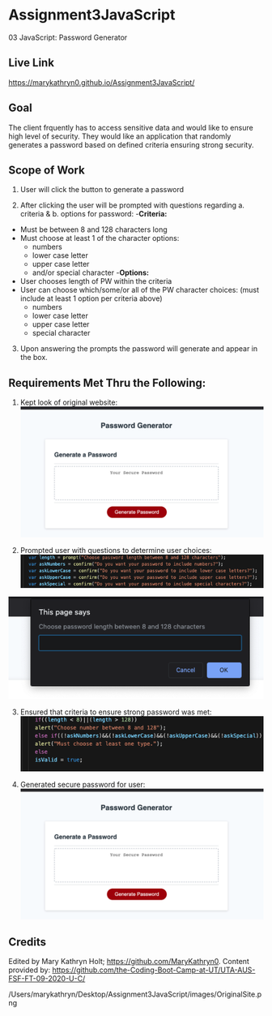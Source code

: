 # Assignment3JavaScript
03 JavaScript: Password Generator

## Live Link

https://marykathryn0.github.io/Assignment3JavaScript/

## Goal

The client frquently has to access sensitive data and would 
like to ensure high level of security. They would like an 
application that randomly generates a password based on defined 
criteria ensuring strong security.

## Scope of Work

1. User will click the button to generate a password

2. After clicking the user will be prompted with questions 
regarding a. criteria & b. options for password:
-**Criteria:** 
- Must be between 8 and 128 characters long
- Must choose at least 1 of the character options:
  - numbers 
  - lower case letter 
  - upper case letter 
  - and/or special character
-**Options:**
- User chooses length of PW within the criteria
- User can choose which/some/or all of the PW character choices:
    (must include at least 1 option per criteria above)
  - numbers 
  - lower case letter 
  - upper case letter 
  - special character

3. Upon answering the prompts the password will generate and appear in the box. 

## Requirements Met Thru the Following:

1. Kept look of original website:
![OriginalSite](images/OriginalSite.png)


2. Prompted user with questions to determine user choices:
![Questions](images/Questions.png)

![CriteriaLength](images/CriteriaLength.png)


3. Ensured that criteria to ensure strong password was met:         
![EnsuredCriteria](images/EnsuredCriteria.png)


4. Generated secure password for user:
![OriginalSite](images/OriginalSite.png)


## Credits

Edited by Mary Kathryn Holt; https://github.com/MaryKathryn0.
Content provided by: https://github.com/the-Coding-Boot-Camp-at-UT/UTA-AUS-FSF-FT-09-2020-U-C/

/Users/marykathryn/Desktop/Assignment3JavaScript/images/OriginalSite.png


